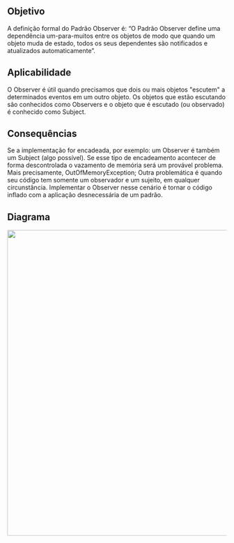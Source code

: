 ## Objetivo
A definição formal do Padrão Observer é: “O Padrão Observer define uma dependência um-para-muitos entre os objetos de modo que quando um objeto muda de estado, todos os seus dependentes são notificados e atualizados automaticamente”.

## Aplicabilidade
O Observer é útil quando precisamos que dois ou mais objetos "escutem" a determinados eventos em um outro objeto. Os objetos que estão escutando são conhecidos como Observers e o objeto que é escutado (ou observado) é conhecido como Subject.

## Consequências
Se a implementação for encadeada, por exemplo: um Observer é também um Subject (algo possível). Se esse tipo de encadeamento acontecer de forma descontrolada o vazamento de memória será um provável problema. Mais precisamente, OutOfMemoryException;
Outra problemática é quando seu código tem somente um observador e um sujeito, em qualquer circunstância. Implementar o Observer nesse cenário é tornar o código inflado com a aplicação desnecessária de um padrão.

## Diagrama
<div align = 'center'>
<img src = "https://user-images.githubusercontent.com/53242511/204067623-15c4f0be-bfd1-49e1-b6b8-175e53fd3599.png" width = '700px' />
</div>
